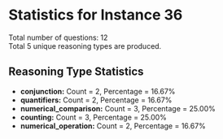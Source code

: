 # Statistics for Instance 36<br/>
Total number of questions: 12<br/>
Total 5 unique reasoning types are produced.<br/>
## Reasoning Type Statistics<br/>
- **conjunction:** Count = 2, Percentage = 16.67%<br/>
- **quantifiers:** Count = 2, Percentage = 16.67%<br/>
- **numerical_comparison:** Count = 3, Percentage = 25.00%<br/>
- **counting:** Count = 3, Percentage = 25.00%<br/>
- **numerical_operation:** Count = 2, Percentage = 16.67%<br/>
